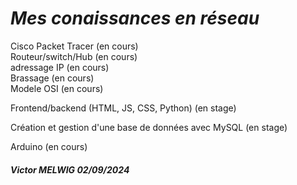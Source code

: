 # **_Mes conaissances en réseau_**  

Cisco Packet Tracer (en cours)  
Routeur/switch/Hub (en cours)     
adressage IP (en cours)   
Brassage (en cours)  
Modele OSI (en cours)  

Frontend/backend (HTML, JS, CSS, Python) (en stage)

Création et gestion d'une base de données avec MySQL (en stage)  

Arduino (en cours)  

##### Victor MELWIG 02/09/2024
